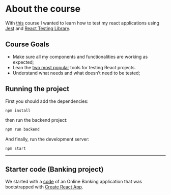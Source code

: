 # About the course

With [this](https://cursos.alura.com.br/course/react-automatizando-testes) course I wanted to learn how to test my react applications using [Jest](https://jestjs.io/) and [React Testing Library](https://testing-library.com/).

## Course Goals

- Make sure all my components and functionalities are working as expected;
- Lean the [two most popular](https://2020.stateofjs.com/en-US/technologies/testing/) tools for testing React projects.
- Understand what needs and what doesn’t need to be tested;

## Running the project

First you should add the dependencies:

```bash
npm install
```

then run the backend project:

```bash
npm run backend
```

And finally, run the development server:

```bash
npm start
```

---

## Starter code (Banking project)

We started with a [code](https://github.com/alura-cursos/1976-react-testes) of an Online Banking application that was bootstrapped with [Create React App](https://github.com/facebook/create-react-app).

